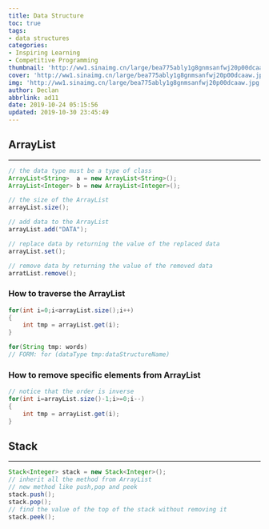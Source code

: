 ```yaml
---
title: Data Structure
toc: true
tags:
- data structures
categories:
- Inspiring Learning
- Competitive Programming
thumbnail: 'http://ww1.sinaimg.cn/large/bea775ably1g8gnmsanfwj20p00dcaaw.jpg'
cover: 'http://ww1.sinaimg.cn/large/bea775ably1g8gnmsanfwj20p00dcaaw.jpg'
img: 'http://ww1.sinaimg.cn/large/bea775ably1g8gnmsanfwj20p00dcaaw.jpg'
author: Declan
abbrlink: ad11
date: 2019-10-24 05:15:56
updated: 2019-10-30 23:45:49
---
```



## ArrayList

---

~~~java
// the data type must be a type of class
ArrayList<String>  a = new ArrayList<String>();
ArrayList<Integer> b = new ArrayList<Integer>();

// the size of the ArrayList
arrayList.size();

// add data to the ArrayList
arrayList.add("DATA");

// replace data by returning the value of the replaced data
arrayList.set();

// remove data by returning the value of the removed data
arratList.remove();
~~~

### How to traverse the ArrayList

<!--more-->

~~~JAVA
for(int i=0;i<arrayList.size();i++)
{
    int tmp = arrayList.get(i);
}

for(String tmp: words)
// FORM: for (dataType tmp:dataStructureName)
~~~

### How to remove specific elements from ArrayList

~~~JAVA
// notice that the order is inverse
for(int i=arrayList.size()-1;i>=0;i--)
{
    int tmp = arrayList.get(i);
}
~~~

## Stack

---

```java
Stack<Integer> stack = new Stack<Integer>();
// inherit all the method from ArrayList
// new method like push,pop and peek
stack.push();
stack.pop();
// find the value of the top of the stack without removing it 
stack.peek();
```
